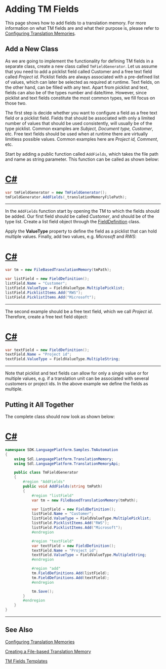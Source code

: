 Adding TM Fields
==

This page shows how to add fields to a translation memory. For more information on what TM fields are and what their purpose is, please refer to [Configuring Translation Memories](configuring_translation_memories.md).

Add a New Class
--

As we are going to implement the functionality for defining TM fields in a separate class, create a new class called ```TmFieldGenerator```. Let us assume that you need to add a picklist field called Customer and a free text field called *Project id*. Picklist fields are always associated with a pre-defined list of values, which can later be selected as required at runtime. Text fields, on the other hand, can be filled with any text. Apart from picklist and text, fields can also be of the types number and date/time. However, since picklist and text fields constitute the most common types, we fill focus on those two.

The first step is decide whether you want to configure a field as a free text field or a picklist field. Fields that should be associated with only a limited number of values that should be used consistently, will usually be of the type picklist. Common examples are *Subject, Document type, Customer*, etc. Free text fields should be used when at runtime there are virtually limitless possible values. Common examples here are *Project id, Comment*, etc.

Start by adding a public function called ```AddFields```, which takes the file path and name as string parameter. This function can be called as shown below:

# [C#](#tab/tabid-1)
```cs
var tmFieldGenerator = new TmFieldGenerator();
tmFieldGenerator.AddFields(_translationMemoryFilePath);
```
***

In the ```AddFields``` function start by opening the TM to which the fields should be added. Our first field should be called *Customer*, and should be of the type list. Create a list field object through the [FieldDefinition](../../api/translationmemory/Sdl.LanguagePlatform.TranslationMemory.FieldDefinitions.yml) class.

Apply the **ValueType** property to define the field as a picklist that can hold multiple values. Finally, add two values, e.g. *Microsoft* and *RWS*:

# [C#](#tab/tabid-2)
```cs
var tm = new FileBasedTranslationMemory(tmPath);

var listField = new FieldDefinition();
listField.Name = "Customer";
listField.ValueType = FieldValueType.MultiplePicklist;
listField.PicklistItems.Add("RWS");
listField.PicklistItems.Add("Microsoft");
```
***

The second example should be a free text field, which we call *Project id*. Therefore, create a free text field object:

# [C#](#tab/tabid-3)
```cs
var textField = new FieldDefinition();
textField.Name = "Project id";
textField.ValueType = FieldValueType.MultipleString;
```
***

Note that picklist and text fields can allow for only a single value or for multiple values, e.g. if a translation unit can be associated with several customers or project ids. In the above example we define the fields as multiple.

Putting it All Together
--

The complete class should now look as shown below:

# [C#](#tab/tabid-4)
```cs
namespace SDK.LanguagePlatform.Samples.TmAutomation
{
    using Sdl.LanguagePlatform.TranslationMemory;
    using Sdl.LanguagePlatform.TranslationMemoryApi;

    public class TmFieldGenerator
    {
        #region "AddFields"
        public void AddFields(string tmPath)
        {
            #region "listField"
            var tm = new FileBasedTranslationMemory(tmPath);

            var listField = new FieldDefinition();
            listField.Name = "Customer";
            listField.ValueType = FieldValueType.MultiplePicklist;
            listField.PicklistItems.Add("RWS");
            listField.PicklistItems.Add("Microsoft");
            #endregion

            #region "textField"
            var textField = new FieldDefinition();
            textField.Name = "Project id";
            textField.ValueType = FieldValueType.MultipleString;
            #endregion

            #region "add"
            tm.FieldDefinitions.Add(listField);
            tm.FieldDefinitions.Add(textField);
            #endregion

            tm.Save();
        }
        #endregion
    }
}
```
***

See Also
--
[Configuring Translation Memories](configuring_translation_memories.md)

[Creating a File-based Translation Memory](creating_a_file_based_translation_memory.md)

[TM Fields Templates](tm_fields_templates.md)


